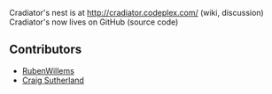Cradiator's nest is at <http://cradiator.codeplex.com/> (wiki, discussion)  
Cradiator's now lives on GitHub (source code)

## Contributors

* [RubenWillems](http://www.codeplex.com/site/users/view/RubenWillems)
* [Craig Sutherland](http://www.codeplex.com/site/users/view/csut017)